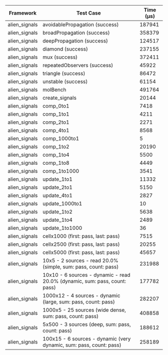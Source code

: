 | Framework | Test Case | Time (μs) |
| --- | --- | --- |
| alien_signals | avoidablePropagation (success) | 187941 |
| alien_signals | broadPropagation (success) | 358379 |
| alien_signals | deepPropagation (success) | 124517 |
| alien_signals | diamond (success) | 237155 |
| alien_signals | mux (success) | 372411 |
| alien_signals | repeatedObservers (success) | 45922 |
| alien_signals | triangle (success) | 86472 |
| alien_signals | unstable (success) | 61154 |
| alien_signals | molBench | 491764 |
| alien_signals | create_signals | 20144 |
| alien_signals | comp_0to1 | 7418 |
| alien_signals | comp_1to1 | 4211 |
| alien_signals | comp_2to1 | 2271 |
| alien_signals | comp_4to1 | 8568 |
| alien_signals | comp_1000to1 | 5 |
| alien_signals | comp_1to2 | 20190 |
| alien_signals | comp_1to4 | 5500 |
| alien_signals | comp_1to8 | 4449 |
| alien_signals | comp_1to1000 | 3541 |
| alien_signals | update_1to1 | 11332 |
| alien_signals | update_2to1 | 5150 |
| alien_signals | update_4to1 | 2827 |
| alien_signals | update_1000to1 | 10 |
| alien_signals | update_1to2 | 5638 |
| alien_signals | update_1to4 | 2489 |
| alien_signals | update_1to1000 | 36 |
| alien_signals | cellx1000 (first: pass, last: pass) | 7515 |
| alien_signals | cellx2500 (first: pass, last: pass) | 20255 |
| alien_signals | cellx5000 (first: pass, last: pass) | 45657 |
| alien_signals | 10x5 - 2 sources - read 20.0% (simple, sum: pass, count: pass) | 231988 |
| alien_signals | 10x10 - 6 sources - dynamic - read 20.0% (dynamic, sum: pass, count: pass) | 177782 |
| alien_signals | 1000x12 - 4 sources - dynamic (large, sum: pass, count: pass) | 282207 |
| alien_signals | 1000x5 - 25 sources (wide dense, sum: pass, count: pass) | 408858 |
| alien_signals | 5x500 - 3 sources (deep, sum: pass, count: pass) | 188612 |
| alien_signals | 100x15 - 6 sources - dynamic (very dynamic, sum: pass, count: pass) | 258189 |
